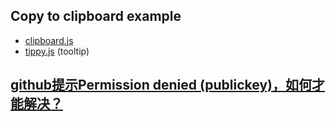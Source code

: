 ## Copy to clipboard example

- [clipboard.js](https://github.com/zenorocha/clipboard.js)
- [tippy.js](https://atomiks.github.io/tippyjs/) (tooltip)

## [github提示Permission denied (publickey)，如何才能解决？](https://www.zhihu.com/question/21402411)